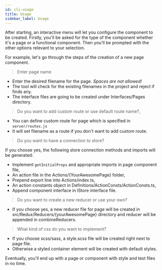 ```yaml
---
id: cli-usage
title: Usage
sidebar_label: Usage
---
```



After starting, an interactive menu will let you configure the component to be created. Firstly, you'll be asked for the type of the component whether it's a page or a functional component. Then you'll be prompted with the other options relevant to your selection.

For example, let's go through the steps of the creation of a new page component.

>Enter page name

- Enter the desired filename for the page. *Spaces are not allowed!*
- The tool will check for the existing filenames in the project and reject if finds any.
- The interface files are going to be created under Interfaces/Pages directory.

>Do you want to add custom route or use default route name?,

- You can define custom route for page which is specified in `server/routes.js`
- It will set filename as a route if you don't want to add custom route.

>Do you want to have a connection to store?

If you choose yes, the following store connection methods and imports will be generated:

- Implement `getInitialProps` and appropriate imports in page component file,
- An action file in the Actions/{YourAwesomePage} folder,
- Prepend export line into Actions/index.ts,
- An action constants object in Definitions/ActionConsts/ActionConsts.ts,
- Append component interface in IStore interface file.

>Do you want to create a new reducer or use your own?

- If you choose yes, a new reducer file for page will be created in src/Redux/Reducers/{yourAwesomePage} directory and reducer will be appended in combineReducers.

>What kind of css do you want to implement?

- If you choose scss/sass, a style.scss file will be created right next to page file.
- Otherwise a styled container element will be created with default styles.

Eventually, you'll end up with a page or component with style and test files in no time.
